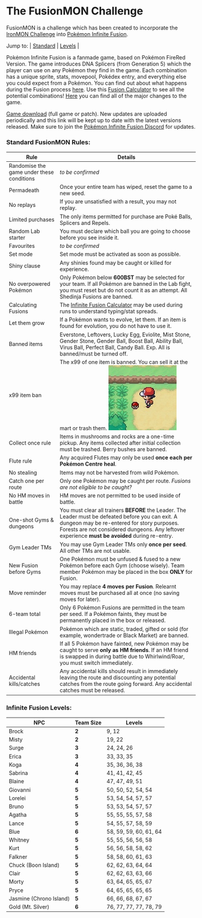 # The FusionMON Challenge
FusionMON is a challenge which has been created to incorporate the [IronMON Challenge](https://gist.github.com/valiant-code/adb18d248fa0fae7da6b639e2ee8f9c1) into [Pokémon Infinite Fusion](https://www.pokecommunity.com/showthread.php?t=347883).

Jump to: | [Standard](#standard-fusionmon-rules) | [Levels](#infinite-fusion-levels) |

Pokémon Infinite Fusion is a fanmade game, based on Pokémon FireRed Version. The game introduces DNA Splicers (from Generation 5) which the player can use on any Pokémon they find in the game. Each combination has a unique sprite, stats, movepool, Pokédex entry, and everything else you could expect from a Pokémon. You can find out about what happens during the Fusion process [here](https://www.reddit.com/r/PokemonInfiniteFusion/comments/b01dyw/fusion_faq/). Use this [Fusion Calculator](https://aegide.github.io/) to see all the potential combinations! [Here](https://infinitefusion.fandom.com/wiki/Differences_with_the_official_games) you can find all of the major changes to the game.

[Game download](https://mega.nz/folder/k4U1WZRa#k-eiqK-5n79fX1BqKUwuuQ) (full game or patch). New updates are uploaded periodically and this link will be kept up to date with the latest versions released. Make sure to join the [Pokémon Infinite Fusion Discord](https://discord.com/invite/vY8Y2m2) for updates.

### Standard FusionMON Rules:
| Rule | Details
|-|-|
| Randomise the game under these conditions | *to be confirmed* |
| Permadeath | Once your entire team has wiped, reset the game to a new seed. |
| No replays | If you are unsatisfied with a result, you may not replay. |
| Limited purchases | The only items permitted for purchase are Poké Balls, Splicers and Repels. |
| Random Lab starter | You must declare which ball you are going to choose before you see inside it. |
| Favourites | *to be confirmed* |
| Set mode | Set mode must be activated as soon as possible. |
| Shiny clause | Any shinies found may be caught or killed for experience. |
| No overpowered Pokémon | Only Pokémon below **600BST** may be selected for your team. If all Pokémon are banned in the Lab fight, you must reset but do not count it as an attempt. All Shedinja Fusions are banned. |
| Calculating Fusions | The [Infinite Fusion Calculator](https://aegide.github.io/) may be used during runs to understand typing/stat spreads. |
| Let them grow | If a Pokémon wants to evolve, let them. If an item is found for evolution, you do not have to use it. |
| Banned items | Everstone, Leftovers, Lucky Egg, Eviolite, Mist Stone, Gender Stone, Gender Ball, Boost Ball, Ability Ball, Virus Ball, Perfect Ball, Candy Ball. Exp. All is banned/must be turned off. |
| x99 item ban | The x99 of one item is banned. You can sell it at the mart or trash them. ![x99ItemImage](x99ItemImage.jpg) |
| Collect once rule | Items in mushrooms and rocks are a one-time pickup. Any items collected after initial collection must be trashed. Berry bushes are banned. |
| Flute rule | Any acquired Flutes may only be used **once each per Pokémon Centre heal**. |
| No stealing | Items may not be harvested from wild Pokémon. |
| Catch one per route | Only one Pokémon may be caught per route. *Fusions are not eligible to be caught?* |
| No HM moves in battle | HM moves are not permitted to be used inside of battle. |
| One-shot Gyms & dungeons | You must clear all trainers **BEFORE** the Leader. The Leader must be defeated before you can exit. A dungeon may be re-entered for story purposes. Forests are not considered dungeons. Any leftover experience **must be avoided** during re-entry. |
| Gym Leader TMs | You may use Gym Leader TMs only **once per seed**. All other TMs are not usable. |
| New Fusion before Gyms | One Pokémon must be unfused & fused to a new Pokémon before each Gym (choose wisely). Team member Pokémon may be placed in the box **ONLY** for Fusion. |
| Move reminder | You may replace **4 moves per Fusion**. Relearnt moves must be purchased all at once (no saving moves for later). |
| 6-team total | Only 6 Pokémon Fusions are permitted in the team per seed. If a Pokémon faints, they must be permanently placed in the box or released. |
| Illegal Pokémon | Pokémon which are static, traded, gifted or sold (for example, wondertrade or Black Market) are banned. |
| HM friends | If all 5 Pokémon have fainted, new Pokémon may be caught to serve **only as HM friends**. If an HM friend is swapped in during battle due to Whirlwind/Roar, you must switch immediately. |
| Accidental kills/catches | Any accidental kills should result in immediately leaving the route and discounting any potential catches from the route going forward. Any accidental catches must be released. |

### Infinite Fusion Levels:
| NPC | Team Size | Levels |
|-|-|-|
| Brock | **2** | 9, 12 |
| Misty | **2** | 19, 22 |
| Surge | **3** | 24, 24, 26 |
| Erica | **3** | 33, 33, 35 |
| Koga | **4** | 35, 36, 36, 38 |
| Sabrina | **4** | 41, 41, 42, 45 |
| Blaine | **4** | 47, 47, 49, 51 |
| Giovanni | **5** | 50, 50, 52, 54, 54 |
| Lorelei | **5** | 53, 54, 54, 57, 57 |
| Bruno | **5** | 53, 53, 54, 57, 57 |
| Agatha | **5** | 55, 55, 55, 57, 58 |
| Lance | **5** | 54, 55, 57, 58, 59 |
| Blue | **6** | 58, 59, 59, 60, 61, 64 |
| Whitney | **5** | 55, 55, 56, 56, 58 |
| Kurt | **5** | 56, 56, 58, 58, 62 |
| Falkner | **5** | 58, 58, 60, 61, 63 |
| Chuck (Boon Island) | **5** | 62, 62, 63, 64, 64 |
| Clair | **5** | 62, 62, 63, 63, 66 |
| Morty | **5** | 63, 64, 65, 65, 67 |
| Pryce | **5** | 64, 65, 65, 65, 65 |
| Jasmine (Chrono Island) | **5** | 66, 66, 68, 67, 67 |
| Gold (Mt. Silver) | **6** | 76, 77, 77, 77, 78, 79 |
